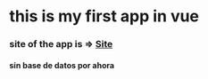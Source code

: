 # this is my first app in vue 

### site of the app is => <a href="https://khr1stopher.github.io/my-first-web-vue/"> Site </a>

#### sin base de datos por ahora
